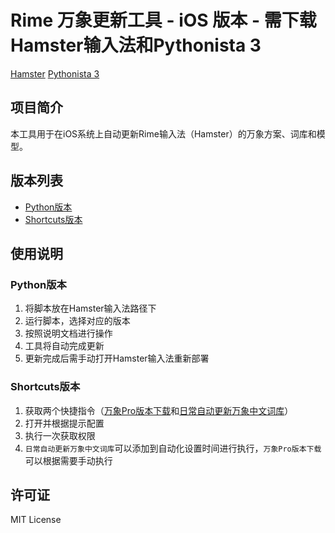 # Rime 万象更新工具 - iOS 版本 - 需下载Hamster输入法和Pythonista 3
[Hamster](https://apps.apple.com/us/app/%E4%BB%93%E8%BE%93%E5%85%A5%E6%B3%95/id6446617683)
[Pythonista 3](https://apps.apple.com/us/app/pythonista-3/id1085978097)

## 项目简介

本工具用于在iOS系统上自动更新Rime输入法（Hamster）的万象方案、词库和模型。

## 版本列表

- [Python版本](../Win-Mac-iOS融合版(Python)/README.md)
- [Shortcuts版本](./Shortcuts/README.md)

## 使用说明

### Python版本

1. 将脚本放在Hamster输入法路径下
2. 运行脚本，选择对应的版本
3. 按照说明文档进行操作
4. 工具将自动完成更新
5. 更新完成后需手动打开Hamster输入法重新部署

### Shortcuts版本
1. 获取两个快捷指令（[万象Pro版本下载](https://www.icloud.com/shortcuts/8ee215300f234979b55b3b04ad66c1b7)和[日常自动更新万象中文词库](https://www.icloud.com/shortcuts/b1fd814b065c4900bcc2ea4b079a06f0)）
2. 打开并根据提示配置
3. 执行一次获取权限
4. `日常自动更新万象中文词库`可以添加到自动化设置时间进行执行，`万象Pro版本下载`可以根据需要手动执行

## 许可证

MIT License
